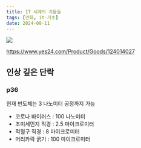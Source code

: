 ```yaml
---
title: IT 세계의 괴물들
tags: [만화, it-기초]
date: 2024-08-11
---
```


![](https://image.yes24.com/goods/124014027/XL)


https://www.yes24.com/Product/Goods/124014027

## 인상 깊은 단락

### p36
현재 반도체는 3 나노미터 공정까지 가능

* 코로나 바이러스 : 100 나노미터
* 초미세먼지 직경 : 2.5 마이크로미터
* 적혈구 직경 : 8 마이크로미터
* 머리카락 굵기 : 100 마이크로미터

